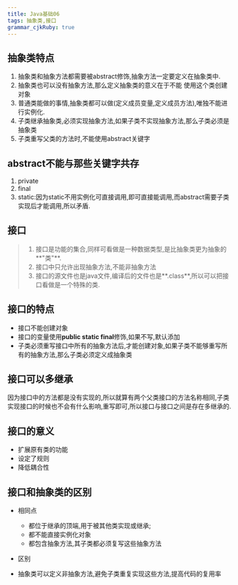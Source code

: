 ```yaml
---
title: Java基础06
tags: 抽象类,接口
grammar_cjkRuby: true
---
```


## 抽象类特点
1. 抽象类和抽象方法都需要被abstract修饰,抽象方法一定要定义在抽象类中.
2. 抽象类也可以没有抽象方法,那么定义抽象类的意义在于不能 使用这个类创建对象
3. 普通类能做的事情,抽象类都可以做(定义成员变量,定义成员方法),唯独不能进行实例化.
4. 子类继承抽象类,必须实现抽象方法,如果子类不实现抽象方法,那么子类必须是抽象类
5. 子类重写父类的方法时,不能使用abstract关键字

## abstract不能与那些关键字共存
1. private
2. final
3. static:因为static不用实例化可直接调用,即可直接能调用,而abstract需要子类实现后才能调用,所以矛盾.

## 接口

> 1. 接口是功能的集合,同样可看做是一种数据类型,是比抽象类更为抽象的**"类"**.
>  2. 接口中只允许出现抽象方法,不能非抽象方法
>  3. 接口的源文件也是java文件,编译后的文件也是**.class**,所以可以把接口看做是一个特殊的类.

## 接口的特点
- 接口不能创建对象
- 接口的变量使用**public static final**修饰,如果不写,默认添加
- 子类必须重写接口中所有的抽象方法后,才能创建对象,如果子类不能够重写所有的抽象方法,那么子类必须定义成抽象类

## 接口可以多继承
因为接口中的方法都是没有实现的,所以就算有两个父类接口的方法名称相同,子类实现接口的时候也不会有什么影响,重写即可,所以接口与接口之间是存在多继承的.

## 接口的意义
- 扩展原有类的功能
- 设定了规则
- 降低耦合性

## 接口和抽象类的区别
- 相同点
	- 都位于继承的顶端,用于被其他类实现或继承;
	- 都不能直接实例化对象
	- 都包含抽象方法,其子类都必须复写这些抽象方法

- 区别
- 抽象类可以定义非抽象方法,避免子类重复实现这些方法,提高代码的复用率